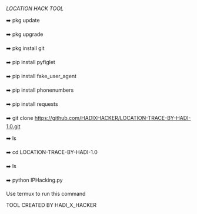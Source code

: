 *LOCATION HACK TOOL* 


➡️ pkg update 

➡️ pkg upgrade 

➡️ pkg install git 

➡️ pip install pyfiglet

➡️ pip install fake_user_agent

➡️ pip install phonenumbers

➡️ pip install requests

➡️ git clone https://github.com/HADIXHACKER/LOCATION-TRACE-BY-HADI-1.0.git

➡️ ls

➡️ cd LOCATION-TRACE-BY-HADI-1.0

➡️ ls

➡️ python IPHacking.py

Use termux to run this command

TOOL CREATED BY HADI_X_HACKER
